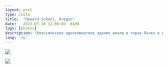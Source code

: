 ```yaml
---
layout: post
type: insta
title:  "Howard school, Oregon"
date:   2023-07-10 11:00:00 -0400
tags: [photos]
description: "Классическое однокомнатное здание школы в горах Очоко в центральном Орегоне, в которой обучались дети шахтерских лагерей и местных владельцев ранчо. Здание датируется примерно 1915 годом, заменив первоначальное здание школы 1895 года после того, как оно сгорело в результате пожара."
lang: 'ru'
---
```


[![](https://live.staticflickr.com/65535/53037341976_09fa390a4f_c_d.jpg)](https://live.staticflickr.com/65535/53037341976_00ea21ee8d_4k_d.jpg)

[![](https://live.staticflickr.com/65535/53036765027_6445f4bd11_c_d.jpg)](https://live.staticflickr.com/65535/53036765027_cc3a76bd00_o_d.jpg)
